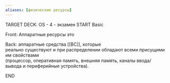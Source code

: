 ```yaml
---
aliases: [физические ресурсы]
---
```


TARGET DECK: OS - 4 - экзамен
START
Basic

Front: Аппаратные ресурсы это

Back: аппаратные средства [[ВС]], которые реально существуют и при распределении обладают всеми присущими им свойствами
(процессор, оперативная память, внешняя память, каналы ввода/вывода и периферийные устройства).
<!--ID: 1663705565815-->
END

